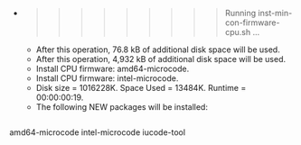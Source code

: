 * >>>>>>>>> Running inst-min-con-firmware-cpu.sh ...
  * After this operation, 76.8 kB of additional disk space will be used.
  * After this operation, 4,932 kB of additional disk space will be used.
  * Install CPU firmware: amd64-microcode.
  * Install CPU firmware: intel-microcode.
  * Disk size = 1016228K. Space Used = 13484K. Runtime = 00:00:00:19.
  * The following NEW packages will be installed:
  ```bash
amd64-microcode intel-microcode iucode-tool
  ```
